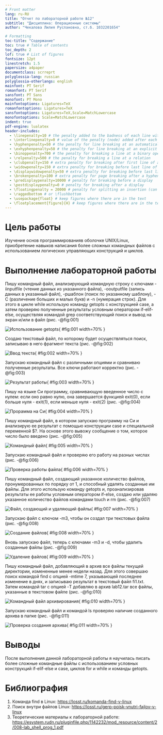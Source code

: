 ```yaml
---
# Front matter
lang: ru-RU
title: "Отчет по лабораторной работе №12"
subtitle: "Дисциплина: Операционные системы"
author: "Чекалова Лилия Руслановна, ст.б. 1032201654"

# Formatting
toc-title: "Содержание"
toc: true # Table of contents
toc_depth: 2
lof: true # List of figures
fontsize: 12pt
linestretch: 1.5
papersize: a4paper
documentclass: scrreprt
polyglossia-lang: russian
polyglossia-otherlangs: english
mainfont: PT Serif
romanfont: PT Serif
sansfont: PT Sans
monofont: PT Mono
mainfontoptions: Ligatures=TeX
romanfontoptions: Ligatures=TeX
sansfontoptions: Ligatures=TeX,Scale=MatchLowercase
monofontoptions: Scale=MatchLowercase
indent: true
pdf-engine: lualatex
header-includes:
  - \linepenalty=10 # the penalty added to the badness of each line within a paragraph (no associated penalty node) Increasing the value makes tex try to have fewer lines in the paragraph.
  - \interlinepenalty=0 # value of the penalty (node) added after each line of a paragraph.
  - \hyphenpenalty=50 # the penalty for line breaking at an automatically inserted hyphen
  - \exhyphenpenalty=50 # the penalty for line breaking at an explicit hyphen
  - \binoppenalty=700 # the penalty for breaking a line at a binary operator
  - \relpenalty=500 # the penalty for breaking a line at a relation
  - \clubpenalty=150 # extra penalty for breaking after first line of a paragraph
  - \widowpenalty=150 # extra penalty for breaking before last line of a paragraph
  - \displaywidowpenalty=50 # extra penalty for breaking before last line before a display math
  - \brokenpenalty=100 # extra penalty for page breaking after a hyphenated line
  - \predisplaypenalty=10000 # penalty for breaking before a display
  - \postdisplaypenalty=0 # penalty for breaking after a display
  - \floatingpenalty = 20000 # penalty for splitting an insertion (can only be split footnote in standard LaTeX)
  - \raggedbottom # or \flushbottom
  - \usepackage{float} # keep figures where there are in the text
  - \floatplacement{figure}{H} # keep figures where there are in the text
---
```


# Цель работы

Изучение основ программированияв оболочке UNIX/Linux, приобретение навыков написания более сложных командных файлов с использованием логических управляющих конструкций и циклов.

# Выполнение лабораторной работы

Пишу командный файл, анализирующий командную строку с ключами -iinputfile (чтение данных из указанного файла), -ooutputfile (запись данных в указанный файл), -pшаблон (поиск по указанному шаблону), -C (различение больших и малых букв) и -n (нумерация строк). Для этого в цикле while использую команду getopts с конструкцией case, а затем проверяю полученные результаты условным оператором if-elif-else, осуществляя командой grep соответствующий поиск и вывод на экран и/или в файл (рис. -@fig:001)

![Использование getopts](image/1.png){ #fig:001 width=70% }

Создаю текстовый файл, по которому будет осуществляться поиск, записываю в него фрагмент текста (рис. -@fig:002)

![Ввод текста](image/2.png){ #fig:002 width=70% }

Запускаю командный файл с различными опциями и сравниваю полученные результаты. Все ключи работают корректно (рис. -@fig:003)

![Результат работы](image/3.png){ #fig:003 width=70% }

Пишу на языке Си программу, сравнивающую введенное число с нулем: если оно равно нулю, она завершается функцией exit(0), если больше нуля - exit(1), если меньше нуля - exit(2) (рис. -@fig:004)

![Прорамма на Си](image/4.png){ #fig:004 width=70% }

Пишу командный файл, в котором запускаю программу на Си и анализирую ее результат с помощью конструкции case и специальной переменной $?. На основе этого вывожу сообщение о том, которое число было введено (рис. -@fig:005)

![Командный файл](image/5.png){ #fig:005 width=70% }

Запускаю командный файл и проверяю его работу на разных числах (рис. -@fig:006)

![Проверка работы файла](image/6.png){ #fig:006 width=70% }

Пишу командный файл, создающий указанное количество файлов, пронумерованных по порядку от 1, и способный удалять созданные им файлы. Для этого использую команду getopts и, проанализировав результаты ее работы условным оператором if-else, создаю или удаляю указанное количество файлов командами touch и rm (рис. -@fig:007)

![Файл, создающий и удаляющий файлы](image/7.png){ #fig:007 width=70% }

Запускаю файл с ключом -m3, чтобы он создал три текстовых файла (рис. -@fig:008)

![Создание файлов](image/8.png){ #fig:008 width=70% }

Вновь запускаю файл, теперь с ключами -m3 и -d, чтобы удалить созданные файлы (рис. -@fig:009)

![Удаление файлов](image/9.png){ #fig:009 width=70% }

Пишу командный файл, добавляющий в архив все файлы текущей директории, измененные менее недели назад. Для этого совершаю поиск командой find с опцией -mtime 7, указывающей последнее изменение в днях, и записываю результат в текстовый файл fi1.txt. Затем командой tar с опцией -T добавляю в архив lab12.tar все файлы, указанные в текстовом файле (рис. -@fig:010)

![Командный файл архивирования](image/10.png){ #fig:010 width=70% }

Запускаю командный файл и командой ls проверяю наличие созданного архива в папке (рис. -@fig:011)

![Проверка создания архива](image/11.png){ #fig:011 width=70% }

# Выводы

После выполнения данной лабораторной работы я научилась писать более сложные командные файлы с использованием условных конструкций if-elif-else и case, циклов for и while и команды getopts. 

# Библиография

1. Команда find в Linux: https://losst.ru/komanda-find-v-linux
2. Поиск внутри файлов Linux: https://losst.ru/gerp-poisk-vnutri-fajlov-v-linux
3. Теоретические материалы к лабораторной работе: https://esystem.rudn.ru/pluginfile.php/1142232/mod_resource/content/2/008-lab_shell_prog_1.pdf